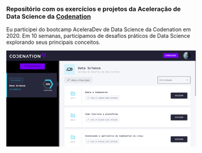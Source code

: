 ### Repositório com os exercícios e projetos da Aceleração de Data Science da [Codenation](https://www.codenation.dev/)

Eu participei do bootcamp AceleraDev de Data Science da Codenation em 2020.
Em 10 semanas, participamos de desafios práticos de Data Science explorando seus principais conceitos.


![Screenshot](https://github.com/inaborges/aceleradev_ds/blob/master/codenation.PNG)
